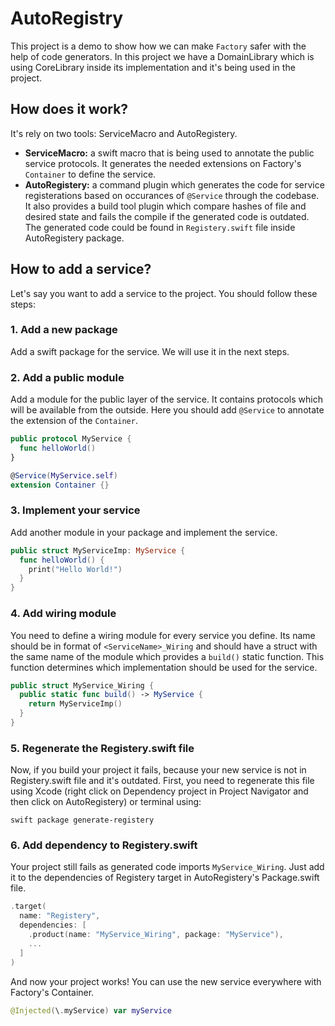 # AutoRegistry

This project is a demo to show how we can make `Factory` safer with the help of code generators. 
In this project we have a DomainLibrary which is using CoreLibrary inside its implementation and it's being used in the project.

## How does it work?

It's rely on two tools: ServiceMacro and AutoRegistery.

- **ServiceMacro:** a swift macro that is being used to annotate the public service protocols.
  It generates the needed extensions on Factory's `Container` to define the service.
- **AutoRegistery:** a command plugin which generates the code for service registerations based on occurances of `@Service` through the codebase.
  It also provides a build tool plugin which compare hashes of file and desired state and fails the compile if the generated code is outdated.
  The generated code could be found in `Registery.swift` file inside AutoRegistery package.

## How to add a service?

Let's say you want to add a service to the project. You should follow these steps:

### 1. Add a new package

Add a swift package for the service. We will use it in the next steps.

### 2. Add a public module

Add a module for the public layer of the service. It contains protocols which will be available from the outside.
Here you should add `@Service` to annotate the extension of the `Container`.

```swift
public protocol MyService {
  func helloWorld()
}

@Service(MyService.self)
extension Container {}
```

### 3. Implement your service

Add another module in your package and implement the service.

```swift
public struct MyServiceImp: MyService {
  func helloWorld() {
    print("Hello World!")
  }
}
```

### 4. Add wiring module

You need to define a wiring module for every service you define. Its name should be in format of `<ServiceName>_Wiring`
and should have a struct with the same name of the module which provides a `build()` static function. This function determines
which implementation should be used for the service.

```swift
public struct MyService_Wiring {
  public static func build() -> MyService {
    return MyServiceImp()
  }
}
```

### 5. Regenerate the Registery.swift file

Now, if you build your project it fails, because your new service is not in Registery.swift file and it's outdated.
First, you need to regenerate this file using Xcode (right click on Dependency project in Project Navigator and then click on AutoRegistery)
or terminal using:

```
swift package generate-registery
```

### 6. Add dependency to Registery.swift

Your project still fails as generated code imports `MyService_Wiring`. 
Just add it to the dependencies of Registery target in AutoRegistery's Package.swift file.

```swift
.target(
  name: "Registery",
  dependencies: [
    .product(name: "MyService_Wiring", package: "MyService"),
    ...
  ]
)
```

And now your project works! You can use the new service everywhere with Factory's Container.

```swift
@Injected(\.myService) var myService
```

